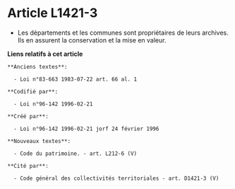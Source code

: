 # Article L1421-3

- Les départements et les communes sont propriétaires de leurs archives. Ils en assurent la conservation et la mise en
valeur.

**Liens relatifs à cet article**

	**Anciens textes**:

	  - Loi n°83-663 1983-07-22 art. 66 al. 1

	**Codifié par**:

	  - Loi n°96-142 1996-02-21

	**Créé par**:

	  - Loi n°96-142 1996-02-21 jorf 24 février 1996

	**Nouveaux textes**:

	  - Code du patrimoine. - art. L212-6 (V)

	**Cité par**:

	  - Code général des collectivités territoriales - art. D1421-3 (V)
